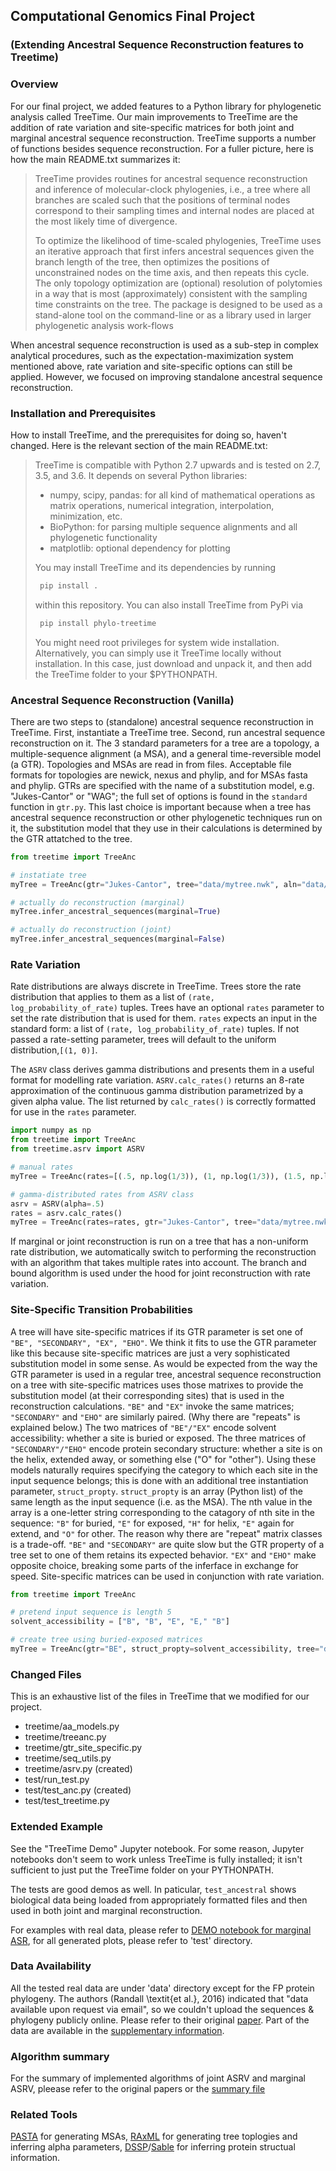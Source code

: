 ## Computational Genomics Final Project 
### (Extending Ancestral Sequence Reconstruction features to Treetime)

### Overview

For our final project, we added features to a Python library for phylogenetic analysis called TreeTime. Our main improvements to TreeTime are the addition of rate variation and site-specific matrices for both joint and marginal ancestral sequence reconstruction. TreeTime supports a number of functions besides sequence reconstruction. For a fuller picture, here is how the main README.txt summarizes it:

> TreeTime provides routines for ancestral sequence reconstruction and inference of molecular-clock phylogenies, i.e., a tree where all branches are scaled such that the positions of terminal nodes correspond to their sampling times and internal nodes are placed at the most likely time of divergence. 
>
> To optimize the likelihood of time-scaled phylogenies, TreeTime uses an iterative approach that first infers ancestral sequences given the branch length of the tree, then optimizes the positions of unconstrained nodes on the time axis, and then repeats this cycle. The only topology optimization are (optional) resolution of polytomies in a way that is most (approximately) consistent with the sampling time constraints on the tree. The package is designed to be used as a stand-alone tool on the command-line or as a library used in larger phylogenetic analysis work-flows

When ancestral sequence reconstruction is used as a sub-step in complex analytical procedures, such as the expectation-maximization system mentioned above, rate variation and site-specific options can still be applied. However, we focused on improving standalone ancestral sequence reconstruction. 

### Installation and Prerequisites

How to install TreeTime, and the prerequisites for doing so, haven't changed. Here is the relevant section of the main README.txt:

> TreeTime is compatible with Python 2.7 upwards and is tested on 2.7, 3.5, and 3.6. It depends on several Python libraries:
> * numpy, scipy, pandas: for all kind of mathematical operations as matrix operations, numerical integration, interpolation, minimization, etc.
> * BioPython: for parsing multiple sequence alignments and all phylogenetic functionality
> * matplotlib: optional dependency for plotting
>
> You may install TreeTime and its dependencies by running
>```bash
>  pip install .
>```
> within this repository. You can also install TreeTime from PyPi via
>```bash
>  pip install phylo-treetime
>```
> You might need root privileges for system wide installation. Alternatively, you can simply use it TreeTime locally without installation. In this case, just download and unpack it, and then add the TreeTime folder to your $PYTHONPATH.

### Ancestral Sequence Reconstruction (Vanilla)

There are two steps to (standalone) ancestral sequence reconstruction in TreeTime. First, instantiate a TreeTime tree. Second, run ancestral sequence reconstruction on it. The 3 standard parameters for a tree are a topology, a multiple-sequence alignment (a MSA), and a general time-reversible model (a GTR). Topologies and MSAs are read in from files. Acceptable file formats for topologies are newick, nexus and phylip,  and for MSAs fasta and phylip. GTRs are specified with the name of a substitution model, e.g. "Jukes-Cantor" or "WAG"; the full set of options is found in the ```standard``` function in ```gtr.py```. This last choice is important because when a tree has ancestral sequence reconstruction or other phylogenetic techniques run on it, the substitution model that they use in their calculations is determined by the GTR attatched to the tree.

```python
from treetime import TreeAnc

# instatiate tree
myTree = TreeAnc(gtr="Jukes-Cantor", tree="data/mytree.nwk", aln="data/mytree.fasta")

# actually do reconstruction (marginal)
myTree.infer_ancestral_sequences(marginal=True)

# actually do reconstruction (joint)
myTree.infer_ancestral_sequences(marginal=False)
```

### Rate Variation
Rate distributions are always discrete in TreeTime. Trees store the rate distribution that applies to them as a list of ```(rate, log_probability_of_rate)``` tuples. Trees have an optional ```rates``` parameter to set the rate distribution that is used for them. ```rates``` expects an input in the standard form: a list of ```(rate, log_probability_of_rate)``` tuples. If not passed a rate-setting parameter, trees will default to the uniform distribution,```[(1, 0)]```. 

The ```ASRV``` class derives gamma distributions and presents them in a useful format for modelling rate variation. ```ASRV.calc_rates()``` returns an 8-rate approximation of the continuous gamma distribution parametrized by a given alpha value. The list returned by ```calc_rates()``` is correctly formatted for use in the ```rates``` parameter.

```python
import numpy as np
from treetime import TreeAnc
from treetime.asrv import ASRV

# manual rates
myTree = TreeAnc(rates=[(.5, np.log(1/3)), (1, np.log(1/3)), (1.5, np.log(1/3))], gtr="Jukes-Cantor", tree="data/mytree.nwk", aln="data/mytree.fasta")

# gamma-distributed rates from ASRV class
asrv = ASRV(alpha=.5)
rates = asrv.calc_rates()
myTree = TreeAnc(rates=rates, gtr="Jukes-Cantor", tree="data/mytree.nwk", aln="data/mytree.fasta")
```

If marginal or joint reconstruction is run on a tree that has a non-uniform rate distribution, we automatically switch to performing the reconstruction with an algorithm that takes multiple rates into account. The branch and bound algorithm is used under the hood for joint reconstruction with rate variation. 

### Site-Specific Transition Probabilities
A tree will have site-specific matrices if its GTR parameter is set one of ```"BE", "SECONDARY", "EX", "EHO"```. We think it fits to use the GTR parameter like this because site-specific matrices are just a very sophisticated substitution model in some sense. As would be expected from the way the GTR parameter is used in a regular tree, ancestral sequence reconstruction on a tree with site-specific matrices uses those matrixes to provide the substitution model (at their corresponding sites) that is used in the reconstruction calculations. ```"BE"``` and ```"EX"``` invoke the same matrices; ```"SECONDARY"``` and ```"EHO"``` are similarly paired. (Why there are "repeats" is explained below.) The two matrices of ```"BE"/"EX"``` encode solvent accessibility: whether a site is buried or exposed. The three matrices of ```"SECONDARY"/"EHO"``` encode protein secondary structure: whether a site is on the helix, extended away, or something else ("O" for "other"). Using these models naturally requires specifying the category to which each site in the input sequence belongs; this is done with an additional tree instantiation parameter, ```struct_propty```. ```struct_propty``` is an array (Python list) of the same length as the input sequence (i.e. as the MSA). The nth value in the array is a one-letter string corresponding to the catagory of nth site in the sequence: ```"B"``` for buried, ```"E"``` for exposed, ```"H"``` for helix, ```"E"``` again for extend, and ```"O"``` for other. The reason why there are "repeat" matrix classes is a trade-off. ```"BE"``` and ```"SECONDARY"``` are quite slow but the GTR property of a tree set to one of them retains its expected behavior. ```"EX"``` and ```"EHO"``` make opposite choice, breaking some parts of the inferface in exchange for speed. Site-specific matrices can be used in conjunction with rate variation. 

```python
from treetime import TreeAnc

# pretend input sequence is length 5
solvent_accessibility = ["B", "B", "E", "E," "B"] 

# create tree using buried-exposed matrices
myTree = TreeAnc(gtr="BE", struct_propty=solvent_accessibility, tree="data/mytree.nwk", aln="data/mytree.fasta")
```

  
### Changed Files
This is an exhaustive list of the files in TreeTime that we modified for our project.
* treetime/aa_models.py
* treetime/treeanc.py
* treetime/gtr_site_specific.py
* treetime/seq_utils.py
* treetime/asrv.py (created)
* test/run_test.py
* test/test_anc.py (created)
* test/test_treetime.py

### Extended Example
See the "TreeTime Demo" Jupyter notebook. For some reason, Jupyter notebooks don't seem to work unless TreeTime is fully installed; it isn't sufficient to just put the TreeTime folder on your PYTHONPATH.

The tests are good demos as well. In paticular, ```test_ancestral``` shows biological data being loaded from appropriately formatted files and then used in both joint and marginal reconstruction. 

For examples with real data, please refer to [DEMO notebook for marginal ASR](./test/evaluation_and_plots.ipynb), for all generated plots, please refer to 'test' directory. 

### Data Availability
All the tested real data are under 'data' directory except for the FP protein phylogeny. The authors (Randall \textit{et al.}, 2016) indicated that "data available upon request via email", so we couldn't upload the sequences & phylogeny publicly online. Please refer to their original [paper](https://www.nature.com/articles/ncomms12847). Part of the data are available in the [supplementary information](https://static-content.springer.com/esm/art%3A10.1038%2Fncomms12847/MediaObjects/41467_2016_BFncomms12847_MOESM2044_ESM.pdf).

### Algorithm summary
For the summary of implemented algorithms of joint ASRV and marginal ASRV, pleease refer to the original papers or the [summary file](./docs/algorithms_summary.pdf)

### Related Tools
[PASTA](https://github.com/smirarab/pasta) for generating MSAs, [RAxML](https://github.com/stamatak/standard-RAxML) for generating tree toplogies and inferring alpha parameters, [DSSP](https://github.com/cmbi/hssp)/[Sable](http://sable.cchmc.org) for inferring protein structual information.
 
